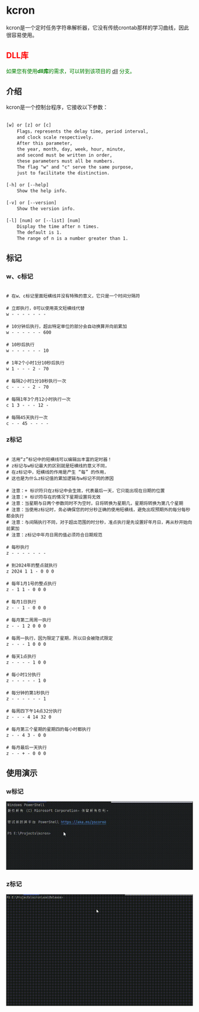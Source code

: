 # kcron

kcron是一个定时任务字符串解析器，它没有传统crontab那样的学习曲线，因此很容易使用。


## <font color="red">DLL库</font>

<font color="green">如果您有使用**dll库**的需求，可以转到该项目的 [dll](https://github.com/kuyoru-kamikisho/kcron/tree/dll) 分支。</font>

## 介绍

kcron是一个控制台程序，它接收以下参数：

```text

[w] or [z] or [c] 
	Flags，represents the delay time, period interval,
	and clock scale respectively.
	After this parameter, 
	the year, month, day, week, hour, minute, 
	and second must be written in order, 
	these parameters must all be numbers.
	The flag "w" and "c" serve the same purpose, 
	just to facilitate the distinction.

[-h] or [--help] 
	Show the help info.

[-v] or [--version] 
	Show the version info.

[-l] [num] or [--list] [num] 
	Display the time after n times. 
	The default is 1. 
	The range of n is a number greater than 1.

```

## 标记

### w、c标记

```shell

# 在w、c标记里面短横线并没有特殊的意义，它只是一个时间分隔符

# 立即执行，0可以使用英文短横线代替
w - - - - - - -

# 10分钟后执行，超出特定单位的部分会自动换算并向前累加
w - - - - - - 600

# 10秒后执行
w - - - - - - 10

# 1年2个小时1分10秒后执行
w 1 - - - 2 - 70

# 每隔2小时1分10秒执行一次
c - - - - 2 - 70

# 每隔1年3个月12小时执行一次
c 1 3 - - - 12 -

# 每隔45天执行一次
c - - 45 - - - -

```

### z标记

```shell

# 活用“z”标记中的短横线可以编辑出丰富的定时器！
# z标记与w标记最大的区别就是短横线的意义不同，
# 在z标记中，短横线的作用是产生 “每” 的作用，
# 这也是为什么z标记值的累加逻辑与w标记不同的原因

# 注意：+ 标识符只在z标记中会生效，代表最后一天，它只能出现在日期的位置
# 注意：+ 标识符存在的情况下星期设置将无效
# 注意：当星期与日两个参数同时不为空时，日将转换为星期几，星期将转换为第几个星期
# 注意：当使用z标记时，务必确保您的时分秒正确的使用短横线，避免出现预期外的每分每秒都会执行
# 注意：与间隔执行不同，对于超出范围的时分秒，准点执行是先设置好年月日，再从秒开始向前累加
# 注意：z标记中年月日周的值必须符合日期规范

# 每秒执行
z - - - - - - - 

# 到2024年的整点就执行
z 2024 1 1 - 0 0 0 

# 每年1月1号的整点执行
z - 1 1 - 0 0 0 

# 每月1日执行
z - - 1 - 0 0 0 

# 每月第二周周一执行
z - - 1 2 0 0 0 

# 每周一执行，因为限定了星期，所以日会被隐式限定
z - - - 1 0 0 0 

# 每天1点执行
z - - - - 1 0 0 

# 每小时1分执行
z - - - - - 1 0 

# 每分钟的第1秒执行
z - - - - - - 1 

# 每周四下午14点32分执行
z - - - 4 14 32 0

# 每月第三个星期的星期四的每小时都执行
z - - 4 3 - 0 0

# 每月最后一天执行
z - - + - 0 0 0

```
## 使用演示

### w标记

![w](./imgs/w标记演示.gif)

### z标记

![z](./imgs/z标记演示.gif)
